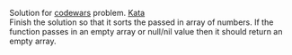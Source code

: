Solution for <a href="http://www.codewars.com">codewars</a> problem.
<a href=https://www.codewars.com/kata/5174a4c0f2769dd8b1000003>Kata</a>
<br>
Finish the solution so that it sorts the passed in array of numbers. If the function passes in an empty array or null/nil value then it should return an empty array.
<br>